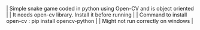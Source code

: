 | Simple snake game coded in python using Open-CV and is object oriented |
| It needs open-cv library. Install it before running |
| Command to install open-cv : pip install opencv-python |
| Might not run correctly on windows |